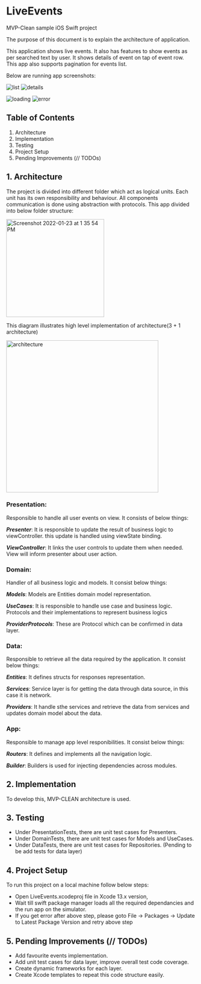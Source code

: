 # LiveEvents
MVP-Clean sample iOS Swift project

The purpose of this document is to explain the architecture of application.

This application shows live events.
It also has features to show events as per searched text by user. It shows details of event on tap of event row.
This app also supports pagination for events list.

Below are running app screenshots:

![list](https://user-images.githubusercontent.com/4067755/150670168-dd7c1bc0-967b-41ef-9bc7-443b24c9fc09.png)  ![details](https://user-images.githubusercontent.com/4067755/150670174-3acb297b-579c-4036-86fc-a3c08407d1bb.png)

![loading](https://user-images.githubusercontent.com/4067755/150670183-63ae43fa-20b9-4367-927c-899181d3c08f.png)  ![error](https://user-images.githubusercontent.com/4067755/150670192-17b23322-0102-4970-9dc7-333a6e28b720.png)


## Table of Contents
1. Architecture
2. Implementation
3. Testing
4. Project Setup
5. Pending Improvements (// TODOs)

## 1. Architecture
The project is divided into different folder which act as logical units. Each unit has its own responsibility and behaviour. All components communication is done using abstraction with protocols. 
This app divided into below folder structure:

<img width="260" alt="Screenshot 2022-01-23 at 1 35 54 PM" src="https://user-images.githubusercontent.com/4067755/150669961-c479be9f-baf0-4ed6-9fd5-d019109f194e.png">


This diagram illustrates high level implementation of architecture(3 + 1 architecture)

<img width="404" alt="architecture" src="https://user-images.githubusercontent.com/4067755/147442126-a0e16c53-571e-42ce-b441-fba50cfaf7b7.png">

### Presentation:
Responsible to handle all user events on view.
It consists of below things:

***Presenter***:
It is responsible to update the result of business logic to viewController. this update is handled using viewState binding.

***ViewController***: It links the user controls to update them when needed. View will inform presenter about user action.

### Domain:

Handler of all business logic and models.
It consist below things:

***Models***: Models are Entities domain model representation.

***UseCases***: It is responsible to handle use case and business logic. Protocols and their implementations to represent business logics

***ProviderProtocols***: These are Protocol which can be confirmed in data layer.

### Data:
Responsible to retrieve all the data required by the application.
It consist below things:

***Entities***: It defines structs for responses representation.

***Services***: Service layer is for getting the data through data source, in this case it is network.

***Providers***: It handle sthe services and retrieve the data from services and updates domain model about the data.

### App:
Responsible to manage app level responibilities.
It consist below things:

***Routers***: It defines and implements all the navigation logic.

***Builder***: Builders is used for injecting dependencies across modules.


## 2. Implementation
To develop this, MVP-CLEAN architecture is used.


## 3. Testing
* Under PresentationTests, there are unit test cases for Presenters.
* Under DomainTests, there are unit test cases for Models and UseCases.
* Under DataTests, there are unit test cases for Repositories. (Pending to be add tests for data layer)


## 4. Project Setup
To run this project on a local machine follow below steps:

* Open LiveEvents.xcodeproj file in Xcode 13.x version, 
* Wait till swift package manager loads all the required dependancies and the run app on the simulator.
* If you get error after above step, please goto File -> Packages -> Update to Latest Package Version and retry above step 

## 5. Pending Improvements (// TODOs)
* Add favourite events implementation.
* Add unit test cases for data layer, improve overall test code coverage.
* Create dynamic frameworks for each layer.
* Create Xcode templates to repeat this code structure easily.
